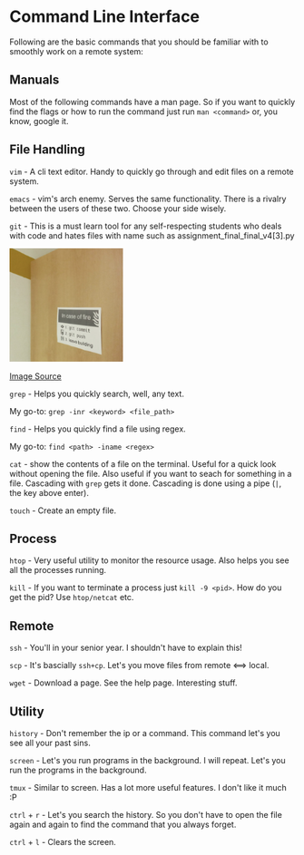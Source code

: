 # Command Line Interface

Following are the basic commands that you should be familiar with to smoothly work on a remote system:

## Manuals

Most of the following commands have a man page. So if you want to quickly find the flags or how to run the command just run `man <command>` or, you know, google it.

## File Handling
`vim` - A cli text editor. Handy to quickly go through and edit files on a remote system.

`emacs` - vim's arch enemy. Serves the same functionality. There is a rivalry between the users of these two. Choose your side wisely.

`git` - This is a must learn tool for any self-respecting students who deals with code and hates files with name such as assignment_final_final_v4[3].py

<img src="../fire.png" data-canonical-src="https://www.instagram.com/p/8N8J8wRgPq/?utm_source=ig_web_copy_link" width="200" height="200" />

[Image Source](https://www.instagram.com/p/8N8J8wRgPq/?utm_source=ig_web_copy_link)

`grep` - Helps you quickly search, well, any text.

My go-to: `grep -inr <keyword> <file_path>`

`find` - Helps you quickly find a file using regex.

My go-to: `find <path> -iname <regex>`

`cat` - show the contents of a file on the terminal. Useful for a quick look without opening the file. Also useful if you want to seach for something in a file. Cascading with `grep` gets it done. Cascading is done using a pipe (`|`, the key above enter).

`touch` - Create an empty file.

## Process
`htop` - Very useful utility to monitor the resource usage. Also helps you see all the processes running.

`kill` - If you want to terminate a process just `kill -9 <pid>`. How do you get the pid? Use `htop/netcat` etc.

## Remote
`ssh` - You'll in your senior year. I shouldn't have to explain this!

`scp` - It's bascially `ssh+cp`. Let's you move files from remote <==> local.

`wget` - Download a page. See the help page. Interesting stuff.

## Utility

`history` - Don't remember the ip or a command. This command let's you see all your past sins.

`screen` - Let's you run programs in the background. I will repeat. Let's you run the programs in the background.

`tmux` - Similar to screen. Has a lot more useful features. I don't like it much :P

`ctrl` + `r` - Let's you search the history. So you don't have to open the file again and again to find the command that you always forget.

`ctrl` + `l` - Clears the screen.

